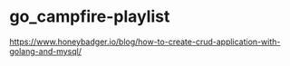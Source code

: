 # go_campfire-playlist

https://www.honeybadger.io/blog/how-to-create-crud-application-with-golang-and-mysql/
